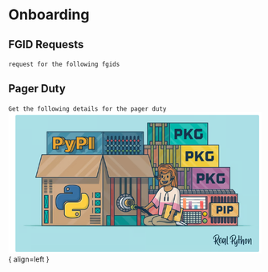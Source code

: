 # Onboarding

## FGID Requests
`request for the following fgids`
## Pager Duty

`Get the following details for the pager duty`
![Image title](pagerduty.png){ align=left }
